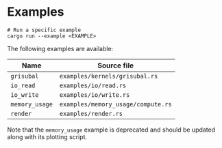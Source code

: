 # Examples

```shell
# Run a specific example
cargo run --example <EXAMPLE>
```

The following examples are available:

| Name           | Source file                        |
|----------------|------------------------------------|
| `grisubal`     | `examples/kernels/grisubal.rs`     |
| `io_read`      | `examples/io/read.rs`              |
| `io_write`     | `examples/io/write.rs`             |
| `memory_usage` | `examples/memory_usage/compute.rs` |
| `render`       | `examples/render.rs`               |

Note that the `memory_usage` example is deprecated and should be updated along with its plotting script.
